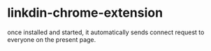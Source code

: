 # linkdin-chrome-extension
once installed and started, it automatically sends connect request to everyone on the present page.
